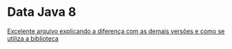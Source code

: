 # Data Java 8

[Excelente arquivo explicando a diferença com as demais versões e como se utiliza a biblioteca](https://www.baeldung.com/java-8-date-time-intro)